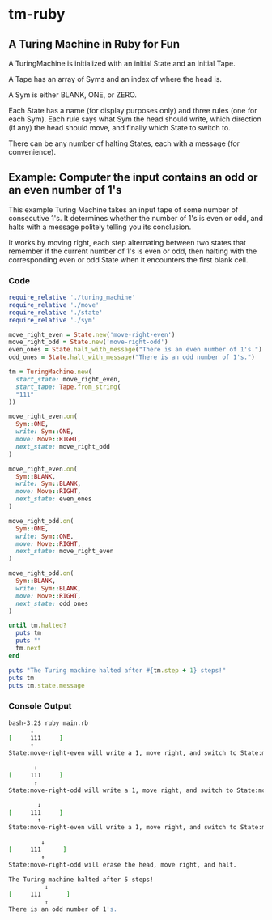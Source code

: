 # tm-ruby

## A Turing Machine in Ruby for Fun

A TuringMachine is initialized with an initial State and an initial Tape.

A Tape has an array of Syms and an index of where the head is.

A Sym is either BLANK, ONE, or ZERO.

Each State has a name (for display purposes only) and three rules (one for each Sym). Each rule says what Sym the head should write, which direction (if any) the head should move, and finally which State to switch to.

There can be any number of halting States, each with a message (for convenience).

## Example: Computer the input contains an odd or an even number of 1's

This example Turing Machine takes an input tape of some number of consecutive 1's. It determines whether the number of 1's is even or odd, and halts with a message politely telling you its conclusion.

It works by moving right, each step alternating between two states that remember if the current number of 1's is even or odd, then halting with the corresponding even or odd State when it encounters the first blank cell.

### Code

```ruby
require_relative './turing_machine'
require_relative './move'
require_relative './state'
require_relative './sym'

move_right_even = State.new('move-right-even')
move_right_odd = State.new('move-right-odd')
even_ones = State.halt_with_message("There is an even number of 1's.")
odd_ones = State.halt_with_message("There is an odd number of 1's.")

tm = TuringMachine.new(
  start_state: move_right_even,
  start_tape: Tape.from_string(
  "111"
))

move_right_even.on(
  Sym::ONE,
  write: Sym::ONE,
  move: Move::RIGHT,
  next_state: move_right_odd
)

move_right_even.on(
  Sym::BLANK,
  write: Sym::BLANK,
  move: Move::RIGHT,
  next_state: even_ones
)

move_right_odd.on(
  Sym::ONE,
  write: Sym::ONE,
  move: Move::RIGHT,
  next_state: move_right_even
)

move_right_odd.on(
  Sym::BLANK,
  write: Sym::BLANK,
  move: Move::RIGHT,
  next_state: odd_ones
)

until tm.halted?
  puts tm
  puts ""
  tm.next
end

puts "The Turing machine halted after #{tm.step + 1} steps!"
puts tm
puts tm.state.message
```

### Console Output

```bash
bash-3.2$ ruby main.rb
      ↓
[     111     ]
      ↑
State:move-right-even will write a 1, move right, and switch to State:move-right-odd.

       ↓
[     111     ]
       ↑
State:move-right-odd will write a 1, move right, and switch to State:move-right-even.

        ↓
[     111     ]
        ↑
State:move-right-even will write a 1, move right, and switch to State:move-right-odd.

         ↓
[     111      ]
         ↑
State:move-right-odd will erase the head, move right, and halt.

The Turing machine halted after 5 steps!
          ↓
[     111       ]
          ↑
There is an odd number of 1's.
```